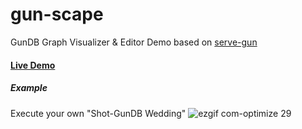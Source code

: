 # gun-scape
GunDB Graph Visualizer & Editor Demo based on [serve-gun](https://github.com/JosePedroDias/serve-gundb)

#### [Live Demo](http://rawgit.com/lmangani/gun-scape/devel/index.html)

##### Example 
Execute your own "Shot-GunDB Wedding"
![ezgif com-optimize 29](https://user-images.githubusercontent.com/1423657/31855811-136fc9e2-b6b3-11e7-9b40-0b6e1a57ad29.gif)
